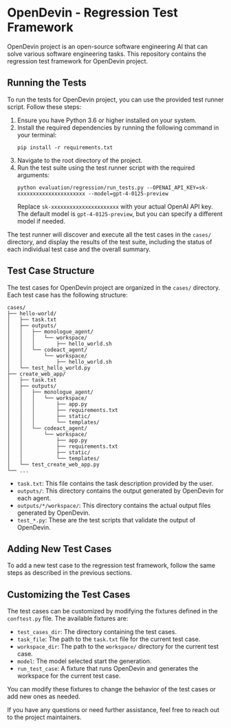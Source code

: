 # OpenDevin - Regression Test Framework

OpenDevin project is an open-source software engineering AI that can solve various software engineering tasks. This repository contains the regression test framework for OpenDevin project.

## Running the Tests

To run the tests for OpenDevin project, you can use the provided test runner script. Follow these steps:

1. Ensure you have Python 3.6 or higher installed on your system.
2. Install the required dependencies by running the following command in your terminal:
   ```
   pip install -r requirements.txt
   ```
3. Navigate to the root directory of the project.
4. Run the test suite using the test runner script with the required arguments:
   ```
   python evaluation/regression/run_tests.py --OPENAI_API_KEY=sk-xxxxxxxxxxxxxxxxxxxxxx --model=gpt-4-0125-preview
   ```
   Replace `sk-xxxxxxxxxxxxxxxxxxxxxx` with your actual OpenAI API key. The default model is `gpt-4-0125-preview`, but you can specify a different model if needed.

The test runner will discover and execute all the test cases in the `cases/` directory, and display the results of the test suite, including the status of each individual test case and the overall summary.

## Test Case Structure

The test cases for OpenDevin project are organized in the `cases/` directory. Each test case has the following structure:

```
cases/
├── hello-world/
│   ├── task.txt
│   ├── outputs/
│   │   ├── monologue_agent/
│   │   │   └── workspace/
│   │   │       ├── hello_world.sh
│   │   └── codeact_agent/
│   │       └── workspace/
│   │           ├── hello_world.sh
│   └── test_hello_world.py
├── create_web_app/
│   ├── task.txt
│   ├── outputs/
│   │   ├── monologue_agent/
│   │   │   └── workspace/
│   │   │       ├── app.py
│   │   │       ├── requirements.txt
│   │   │       ├── static/
│   │   │       └── templates/
│   │   └── codeact_agent/
│   │       └── workspace/
│   │           ├── app.py
│   │           ├── requirements.txt
│   │           ├── static/
│   │           └── templates/
│   └── test_create_web_app.py
└── ...
```

- `task.txt`: This file contains the task description provided by the user.
- `outputs/`: This directory contains the output generated by OpenDevin for each agent.
- `outputs/*/workspace/`: This directory contains the actual output files generated by OpenDevin.
- `test_*.py`: These are the test scripts that validate the output of OpenDevin.

## Adding New Test Cases

To add a new test case to the regression test framework, follow the same steps as described in the previous sections.

## Customizing the Test Cases

The test cases can be customized by modifying the fixtures defined in the `conftest.py` file. The available fixtures are:

- `test_cases_dir`: The directory containing the test cases.
- `task_file`: The path to the `task.txt` file for the current test case.
- `workspace_dir`: The path to the `workspace/` directory for the current test case.
- `model`: The model selected start the generation.
- `run_test_case`: A fixture that runs OpenDevin and generates the workspace for the current test case.

You can modify these fixtures to change the behavior of the test cases or add new ones as needed.

If you have any questions or need further assistance, feel free to reach out to the project maintainers.